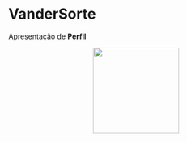 # VanderSorte
 
Apresentação de **Perfil**

<div align="center">
<img  height="170em" src="https://github-readme-stats.vercel.app/api?username=vandersorte&show_icons=true&theme"/>
</div>


